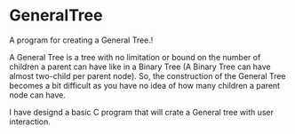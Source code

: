 # GeneralTree
A program for creating a General Tree.!

A General Tree is a tree with no limitation or bound on the number of children a parent can have like in a Binary Tree (A Binary Tree can have almost two-child per parent node). So, the construction of the General Tree becomes a bit difficult as you have no idea of how many children a parent node can have.

I have designd a basic C program that will crate a General tree with user interaction.
